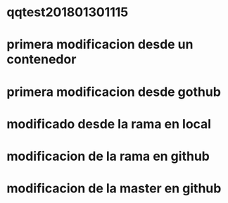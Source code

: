 # qqtest201801301115
# primera modificacion desde un contenedor
# primera modificacion desde gothub
# modificado desde la rama en local
# modificacion de la rama en github
# modificacion de la master en github
